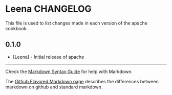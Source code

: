 # Leena CHANGELOG

This file is used to list changes made in each version of the apache cookbook.

## 0.1.0
- [Leena] - Initial release of apache

- - -
Check the [Markdown Syntax Guide](http://daringfireball.net/projects/markdown/syntax) for help with Markdown.

The [Github Flavored Markdown page](http://github.github.com/github-flavored-markdown/) describes the differences between markdown on github and standard markdown.

